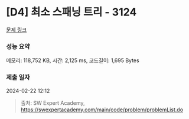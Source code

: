 # [D4] 최소 스패닝 트리 - 3124 

[문제 링크](https://swexpertacademy.com/main/code/problem/problemDetail.do?contestProbId=AV_mSnmKUckDFAWb) 

### 성능 요약

메모리: 118,752 KB, 시간: 2,125 ms, 코드길이: 1,695 Bytes

### 제출 일자

2024-02-22 12:12



> 출처: SW Expert Academy, https://swexpertacademy.com/main/code/problem/problemList.do